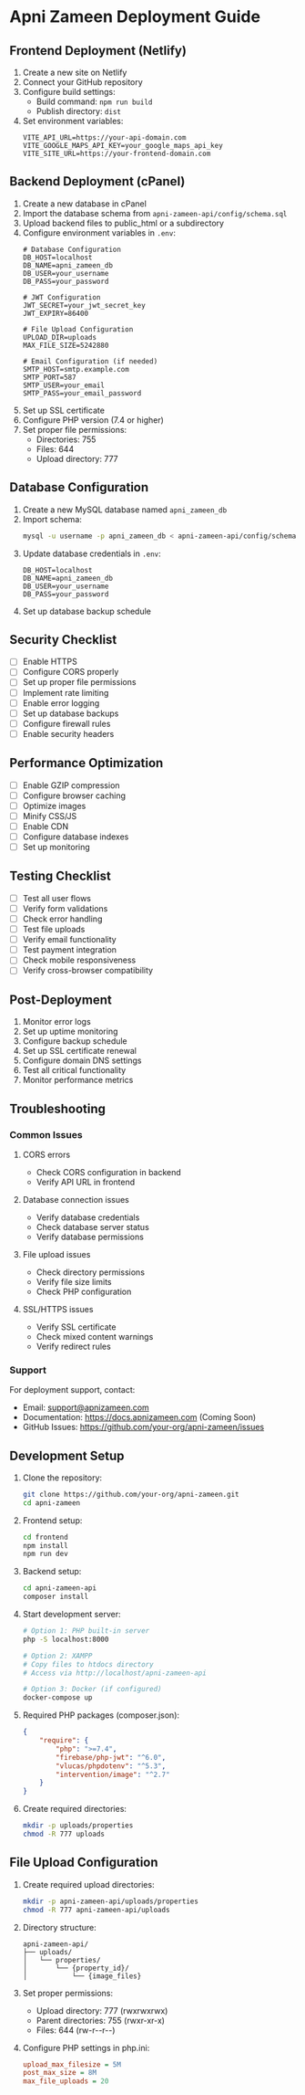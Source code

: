 # Apni Zameen Deployment Guide

## Frontend Deployment (Netlify)

1. Create a new site on Netlify
2. Connect your GitHub repository
3. Configure build settings:
   - Build command: `npm run build`
   - Publish directory: `dist`
4. Set environment variables:
   ```
   VITE_API_URL=https://your-api-domain.com
   VITE_GOOGLE_MAPS_API_KEY=your_google_maps_api_key
   VITE_SITE_URL=https://your-frontend-domain.com
   ```

## Backend Deployment (cPanel)

1. Create a new database in cPanel
2. Import the database schema from `apni-zameen-api/config/schema.sql`
3. Upload backend files to public_html or a subdirectory
4. Configure environment variables in `.env`:
   ```
   # Database Configuration
   DB_HOST=localhost
   DB_NAME=apni_zameen_db
   DB_USER=your_username
   DB_PASS=your_password

   # JWT Configuration
   JWT_SECRET=your_jwt_secret_key
   JWT_EXPIRY=86400

   # File Upload Configuration
   UPLOAD_DIR=uploads
   MAX_FILE_SIZE=5242880

   # Email Configuration (if needed)
   SMTP_HOST=smtp.example.com
   SMTP_PORT=587
   SMTP_USER=your_email
   SMTP_PASS=your_email_password
   ```
5. Set up SSL certificate
6. Configure PHP version (7.4 or higher)
7. Set proper file permissions:
   - Directories: 755
   - Files: 644
   - Upload directory: 777

## Database Configuration

1. Create a new MySQL database named `apni_zameen_db`
2. Import schema:
   ```bash
   mysql -u username -p apni_zameen_db < apni-zameen-api/config/schema.sql
   ```
3. Update database credentials in `.env`:
   ```
   DB_HOST=localhost
   DB_NAME=apni_zameen_db
   DB_USER=your_username
   DB_PASS=your_password
   ```
4. Set up database backup schedule

## Security Checklist

- [ ] Enable HTTPS
- [ ] Configure CORS properly
- [ ] Set up proper file permissions
- [ ] Implement rate limiting
- [ ] Enable error logging
- [ ] Set up database backups
- [ ] Configure firewall rules
- [ ] Enable security headers

## Performance Optimization

- [ ] Enable GZIP compression
- [ ] Configure browser caching
- [ ] Optimize images
- [ ] Minify CSS/JS
- [ ] Enable CDN
- [ ] Configure database indexes
- [ ] Set up monitoring

## Testing Checklist

- [ ] Test all user flows
- [ ] Verify form validations
- [ ] Check error handling
- [ ] Test file uploads
- [ ] Verify email functionality
- [ ] Test payment integration
- [ ] Check mobile responsiveness
- [ ] Verify cross-browser compatibility

## Post-Deployment

1. Monitor error logs
2. Set up uptime monitoring
3. Configure backup schedule
4. Set up SSL certificate renewal
5. Configure domain DNS settings
6. Test all critical functionality
7. Monitor performance metrics

## Troubleshooting

### Common Issues

1. CORS errors
   - Check CORS configuration in backend
   - Verify API URL in frontend

2. Database connection issues
   - Verify database credentials
   - Check database server status
   - Verify database permissions

3. File upload issues
   - Check directory permissions
   - Verify file size limits
   - Check PHP configuration

4. SSL/HTTPS issues
   - Verify SSL certificate
   - Check mixed content warnings
   - Verify redirect rules

### Support

For deployment support, contact:
- Email: support@apnizameen.com
- Documentation: https://docs.apnizameen.com (Coming Soon)
- GitHub Issues: https://github.com/your-org/apni-zameen/issues

## Development Setup

1. Clone the repository:
   ```bash
   git clone https://github.com/your-org/apni-zameen.git
   cd apni-zameen
   ```

2. Frontend setup:
   ```bash
   cd frontend
   npm install
   npm run dev
   ```

3. Backend setup:
   ```bash
   cd apni-zameen-api
   composer install
   ```

4. Start development server:
   ```bash
   # Option 1: PHP built-in server
   php -S localhost:8000

   # Option 2: XAMPP
   # Copy files to htdocs directory
   # Access via http://localhost/apni-zameen-api

   # Option 3: Docker (if configured)
   docker-compose up
   ```

5. Required PHP packages (composer.json):
   ```json
   {
       "require": {
           "php": ">=7.4",
           "firebase/php-jwt": "^6.0",
           "vlucas/phpdotenv": "^5.3",
           "intervention/image": "^2.7"
       }
   }
   ```

6. Create required directories:
   ```bash
   mkdir -p uploads/properties
   chmod -R 777 uploads
   ```

## File Upload Configuration

1. Create required upload directories:
   ```bash
   mkdir -p apni-zameen-api/uploads/properties
   chmod -R 777 apni-zameen-api/uploads
   ```

2. Directory structure:
   ```
   apni-zameen-api/
   ├── uploads/
   │   └── properties/
   │       └── {property_id}/
   │           └── {image_files}
   ```

3. Set proper permissions:
   - Upload directory: 777 (rwxrwxrwx)
   - Parent directories: 755 (rwxr-xr-x)
   - Files: 644 (rw-r--r--)

4. Configure PHP settings in php.ini:
   ```ini
   upload_max_filesize = 5M
   post_max_size = 8M
   max_file_uploads = 20
   ``` 
